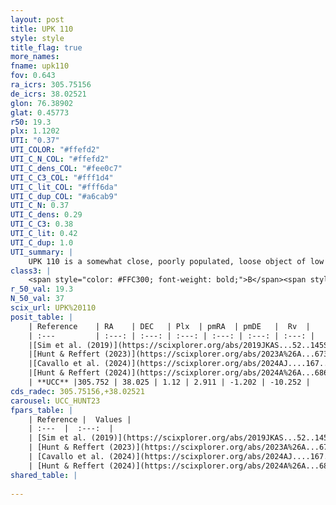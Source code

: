 ```yaml
---
layout: post
title: UPK 110
style: style
title_flag: true
more_names: 
fname: upk110
fov: 0.643
ra_icrs: 305.75156
de_icrs: 38.02521
glon: 76.38902
glat: 0.45773
r50: 19.3
plx: 1.1202
UTI: "0.37"
UTI_COLOR: "#ffefd2"
UTI_C_N_COL: "#ffefd2"
UTI_C_dens_COL: "#fee0c7"
UTI_C_C3_COL: "#fff1d4"
UTI_C_lit_COL: "#fff6da"
UTI_C_dup_COL: "#a6cab9"
UTI_C_N: 0.37
UTI_C_dens: 0.29
UTI_C_C3: 0.38
UTI_C_lit: 0.42
UTI_C_dup: 1.0
UTI_summary: |
    UPK 110 is a somewhat close, poorly populated, loose object of low C3 quality. It is poorly studied in the literature.
class3: |
    <span style="color: #FFC300; font-weight: bold;">B</span><span style="color: red; font-weight: bold;">C</span>
r_50_val: 19.3
N_50_val: 37
scix_url: UPK%20110
posit_table: |
    | Reference    | RA    | DEC   | Plx  | pmRA  | pmDE   |  Rv  |
    | :---         | :---: | :---: | :---: | :---: | :---: | :---: |
    |[Sim et al. (2019)](https://scixplorer.org/abs/2019JKAS...52..145S) | 305.702 | 38.024 | -- | 2.9 | -1.17 | -- |
    |[Hunt & Reffert (2023)](https://scixplorer.org/abs/2023A%26A...673A.114H) | 305.774 | 38.006 | 1.127 | 2.828 | -1.161 | -8.226 |
    |[Cavallo et al. (2024)](https://scixplorer.org/abs/2024AJ....167...12C) | 305.615 | 37.887 | 1.124 | -- | -- | -- |
    |[Hunt & Reffert (2024)](https://scixplorer.org/abs/2024A%26A...686A..42H) | 305.774 | 38.006 | 1.127 | 2.828 | -1.161 | -8.226 |
    | **UCC** |305.752 | 38.025 | 1.12 | 2.911 | -1.202 | -10.252 | 
cds_radec: 305.75156,+38.02521
carousel: UCC_HUNT23
fpars_table: |
    | Reference |  Values |
    | :---  |  :---:  |
    | [Sim et al. (2019)](https://scixplorer.org/abs/2019JKAS...52..145S) | `d_pc=857, log(age)=8.65` |
    | [Hunt & Reffert (2023)](https://scixplorer.org/abs/2023A%26A...673A.114H) | `AV50=1.269, diffAV50=1.626, MOD50=9.688, logAge50=7.846` |
    | [Cavallo et al. (2024)](https://scixplorer.org/abs/2024AJ....167...12C) | `AV50=1.06, dMod50=9.76, logAge50=8.1, [Fe/H]50=0.23` |
    | [Hunt & Reffert (2024)](https://scixplorer.org/abs/2024A%26A...686A..42H) | `MassJ=67.2549` |
shared_table: |
    
---
```

